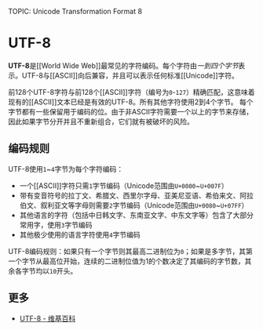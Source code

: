 TOPIC: Unicode Transformation Format 8

# UTF-8

**UTF-8**是[[World Wide Web]]最常见的字符编码。每个字符由*一到四个字节*表示。UTF-8与[[ASCII]]向后兼容，并且可以表示任何标准[[Unicode]]字符。

前128个UTF-8字符与前128个[[ASCII]]字符（编号为`0`-`127`）精确匹配，这意味着现有的[[ASCII]]文本已经是有效的UTF-8。所有其他字符使用2到4个字节。
每个字节都有一些保留用于编码的位。由于非ASCII字符需要一个以上的字节来存储，因此如果字节分开并且不重新组合，它们就有被破坏的风险。

## 编码规则

UTF-8使用`1`~`4`字节为每个字符编码：

- 一个[[ASCII]]字符只需`1`字节编码（Unicode范围由`U+0000`~`U+007F`）
- 带有变音符号的拉丁文、希腊文、西里尔字母、亚美尼亚语、希伯来文、阿拉伯文、叙利亚文等字母则需要`2`字节编码（Unicode范围由`U+0080`~`U+07FF`）
- 其他语言的字符（包括中日韩文字、东南亚文字、中东文字等）包含了大部分常用字，使用`3`字节编码
- 其他极少使用的语言字符使用`4`字节编码

UTF-8编码规则：如果只有一个字节则其最高二进制位为`0`；如果是多字节，其第一个字节从最高位开始，连续的二进制位值为1的个数决定了其编码的字节数，其余各字节均以`10`开头。

## 更多

- [UTF-8 - 维基百科](https://en.wikipedia.org/wiki/UTF-8)
